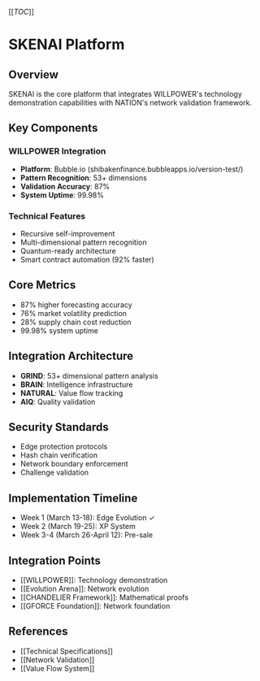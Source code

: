 [[_TOC_]]

# SKENAI Platform

## Overview
SKENAI is the core platform that integrates WILLPOWER's technology demonstration capabilities with NATION's network validation framework.

## Key Components
### WILLPOWER Integration
- **Platform**: Bubble.io (shibakenfinance.bubbleapps.io/version-test/)
- **Pattern Recognition**: 53+ dimensions
- **Validation Accuracy**: 87%
- **System Uptime**: 99.98%

### Technical Features
- Recursive self-improvement
- Multi-dimensional pattern recognition
- Quantum-ready architecture
- Smart contract automation (92% faster)

## Core Metrics
- 87% higher forecasting accuracy
- 76% market volatility prediction
- 28% supply chain cost reduction
- 99.98% system uptime

## Integration Architecture
- **GRIND**: 53+ dimensional pattern analysis
- **BRAIN**: Intelligence infrastructure
- **NATURAL**: Value flow tracking
- **AIQ**: Quality validation

## Security Standards
- Edge protection protocols
- Hash chain verification
- Network boundary enforcement
- Challenge validation

## Implementation Timeline
- Week 1 (March 13-18): Edge Evolution ✓
- Week 2 (March 19-25): XP System
- Week 3-4 (March 26-April 12): Pre-sale

## Integration Points
- [[WILLPOWER]]: Technology demonstration
- [[Evolution Arena]]: Network evolution
- [[CHANDELIER Framework]]: Mathematical proofs
- [[GFORCE Foundation]]: Network foundation

## References
- [[Technical Specifications]]
- [[Network Validation]]
- [[Value Flow System]]
